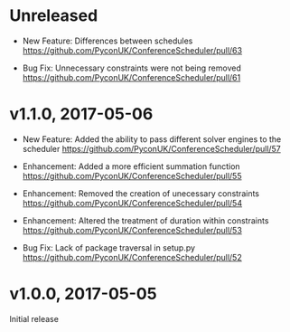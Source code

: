 # Unreleased

- New Feature: Differences between schedules
  https://github.com/PyconUK/ConferenceScheduler/pull/63

- Bug Fix: Unnecessary constraints were not being removed
  https://github.com/PyconUK/ConferenceScheduler/pull/61

# v1.1.0, 2017-05-06

- New Feature: Added the ability to pass different solver engines to the scheduler
  https://github.com/PyconUK/ConferenceScheduler/pull/57

- Enhancement: Added a more efficient summation function
  https://github.com/PyconUK/ConferenceScheduler/pull/55

- Enhancement: Removed the creation of unecessary constraints
  https://github.com/PyconUK/ConferenceScheduler/pull/54

- Enhancement: Altered the treatment of duration within constraints
  https://github.com/PyconUK/ConferenceScheduler/pull/53

- Bug Fix: Lack of package traversal in setup.py
  https://github.com/PyconUK/ConferenceScheduler/pull/52


# v1.0.0, 2017-05-05

Initial release
